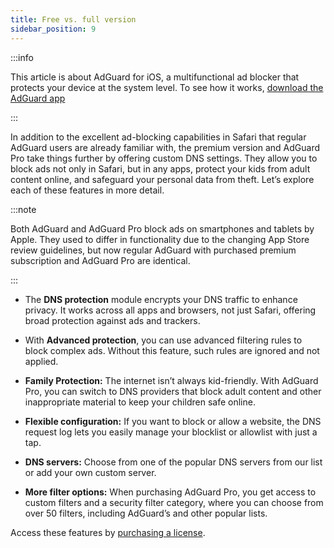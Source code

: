 ```yaml
---
title: Free vs. full version
sidebar_position: 9
---
```


:::info

This article is about AdGuard for iOS, a multifunctional ad blocker that protects your device at the system level. To see how it works, [download the AdGuard app](https://agrd.io/download-kb-adblock)

:::

In addition to the excellent ad-blocking capabilities in Safari that regular AdGuard users are already familiar with, the premium version and AdGuard Pro take things further by offering custom DNS settings. They allow you to block ads not only in Safari, but in any apps, protect your kids from adult content online, and safeguard your personal data from theft. Let’s explore each of these features in more detail.

:::note

Both AdGuard and AdGuard Pro block ads on smartphones and tablets by Apple. They used to differ in functionality due to the changing App Store review guidelines, but now regular AdGuard with purchased premium subscription and AdGuard Pro are identical.

:::

- The **DNS protection** module encrypts your DNS traffic to enhance privacy. It works across all apps and browsers, not just Safari, offering broad protection against ads and trackers.

- With **Advanced protection**, you can use advanced filtering rules to block complex ads. Without this feature, such rules are ignored and not applied.

- **Family Protection:** The internet isn’t always kid-friendly. With AdGuard Pro, you can switch to DNS providers that block adult content and other inappropriate material to keep your children safe online.

- **Flexible configuration:** If you want to block or allow a website, the DNS request log lets you easily manage your blocklist or allowlist with just a tap.

- **DNS servers:** Choose from one of the popular DNS servers from our list or add your own custom server.

- **More filter options:** When purchasing AdGuard Pro, you get access to custom filters and a security filter category, where you can choose from over 50 filters, including AdGuard’s and other popular lists.

Access these features by [purchasing a license](https://adguard.com/license.html).
